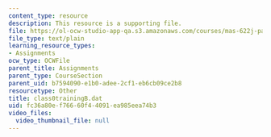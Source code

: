 ```yaml
---
content_type: resource
description: This resource is a supporting file.
file: https://ol-ocw-studio-app-qa.s3.amazonaws.com/courses/mas-622j-pattern-recognition-and-analysis-fall-2006/fc36a80ef76660f44091ea985eea74b3_class0trainingB.dat
file_type: text/plain
learning_resource_types:
- Assignments
ocw_type: OCWFile
parent_title: Assignments
parent_type: CourseSection
parent_uid: b7594090-e1b0-adee-2cf1-eb6cb09ce2b8
resourcetype: Other
title: class0trainingB.dat
uid: fc36a80e-f766-60f4-4091-ea985eea74b3
video_files:
  video_thumbnail_file: null
---
```

